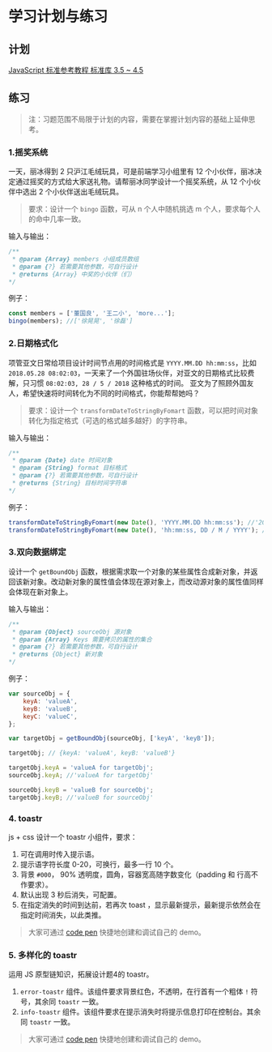 # 学习计划与练习

## 计划

[JavaScript 标准参考教程 标准库 3.5 ~ 4.5](http://javascript.ruanyifeng.com/#toc2)

## 练习

> 注：习题范围不局限于计划的内容，需要在掌握计划内容的基础上延伸思考。

### 1.摇奖系统

一天，丽冰得到 2 只沪江毛绒玩具，可是前端学习小组里有 12 个小伙伴，丽冰决定通过摇奖的方式给大家送礼物。请帮丽冰同学设计一个摇奖系统，从 12 个小伙伴中选出 2 个小伙伴送出毛绒玩具。

> 要求：设计一个 `bingo` 函数，可从 n 个人中随机挑选 m 个人，要求每个人的命中几率一致。

输入与输出：

```js
/**
 * @param {Array} members 小组成员数组
 * @param {?} 若需要其他参数，可自行设计
 * @returns {Array} 中奖的小伙伴（们）
*/
```

例子：

```js
const members = ['董国良', '王二小', 'more...'];
bingo(members); //['徐晃晃', '徐磊']
```

### 2.日期格式化

项管亚文日常给项目设计时间节点用的时间格式是 `YYYY.MM.DD hh:mm:ss`，比如 `2018.05.28 08:02:03`，一天来了一个外国驻场伙伴，对亚文的日期格式比较费解，只习惯 `08:02:03, 28 / 5 / 2018` 这种格式的时间。
亚文为了照顾外国友人，希望快速将时间转化为不同的时间格式，你能帮帮她吗？

> 要求：设计一个 `transformDateToStringByFomart` 函数，可以把时间对象转化为指定格式（可选的格式越多越好）的字符串。

输入与输出：

```js
/**
 * @param {Date} date 时间对象
 * @param {String} format 目标格式
 * @param {?} 若需要其他参数，可自行设计
 * @returns {String} 目标时间字符串
*/
```

例子：

```js
transformDateToStringByFomart(new Date(), 'YYYY.MM.DD hh:mm:ss'); //'2018.05.28 08:02:03'
transformDateToStringByFomart(new Date(), 'hh:mm:ss, DD / M / YYYY'); //'08:02:03, 28 / 5 / 2018'

```

### 3.双向数据绑定

设计一个 `getBoundObj` 函数，根据需求取一个对象的某些属性合成新对象，并返回该新对象。改动新对象的属性值会体现在源对象上，而改动源对象的属性值同样会体现在新对象上。

输入与输出：

```js
/**
 * @param {Object} sourceObj 源对象
 * @param {Array} Keys 需要拷贝的属性的集合
 * @param {?} 若需要其他参数，可自行设计
 * @returns {Object} 新对象
*/
```

例子：

```js
var sourceObj = {
    keyA: 'valueA',
    keyB: 'valueB',
    keyC: 'valueC',
};

var targetObj = getBoundObj(sourceObj, ['keyA', 'keyB']);

targetObj; // {keyA: 'valueA', keyB: 'valueB'}

targetObj.keyA = 'valueA for targetObj';
sourceObj.keyA; //'valueA for targetObj'

sourceObj.keyB = 'valueB for sourceObj';
targetObj.keyB; //'valueB for sourceObj'

```

### 4. toastr

js + css 设计一个 toastr 小组件，要求：

1. 可在调用时传入提示语。
2. 提示语字符长度 0-20，可换行，最多一行 10 个。
3. 背景 `#000`， 90% 透明度，圆角，容器宽高随字数变化（padding 和 行高不作要求）。
4. 默认出现 3 秒后消失，可配置。
5. 在指定消失的时间到达前，若再次 toast ，显示最新提示，最新提示依然会在指定时间消失，以此类推。

> 大家可通过 [code pen](https://codepen.io/pen/) 快捷地创建和调试自己的 demo。

### 5. 多样化的 toastr

运用 JS 原型链知识，拓展设计题4的 toastr。

1. `error-toastr` 组件。该组件要求背景红色，不透明，在行首有一个粗体 `!` 符号，其余同 `toastr` 一致。
2. `info-toastr` 组件。该组件要求在提示消失时将提示信息打印在控制台。其余同 `toastr` 一致。

> 大家可通过 [code pen](https://codepen.io/pen/) 快捷地创建和调试自己的 demo。